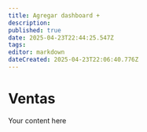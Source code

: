 ```yaml
---
title: Agregar dashboard +
description: 
published: true
date: 2025-04-23T22:44:25.547Z
tags: 
editor: markdown
dateCreated: 2025-04-23T22:06:40.776Z
---
```


# Ventas

Your content here